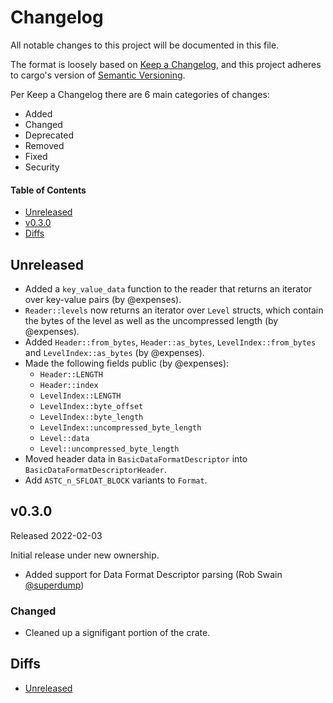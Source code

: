 # Changelog

All notable changes to this project will be documented in this file.

The format is loosely based on [Keep a Changelog](https://keepachangelog.com/en/1.0.0/),
and this project adheres to cargo's version of [Semantic Versioning](https://doc.rust-lang.org/cargo/reference/semver.html).

Per Keep a Changelog there are 6 main categories of changes:
- Added
- Changed
- Deprecated
- Removed
- Fixed
- Security

#### Table of Contents

- [Unreleased](#unreleased)
- [v0.3.0](#v030)
- [Diffs](#diffs)

## Unreleased

- Added a `key_value_data` function to the reader that returns an iterator over key-value pairs (by @expenses).
- `Reader::levels` now returns an iterator over `Level` structs, which contain the bytes of the level as well as the uncompressed length (by @expenses).
- Added `Header::from_bytes`, `Header::as_bytes`, `LevelIndex::from_bytes` and `LevelIndex::as_bytes` (by @expenses).
- Made the following fields public (by @expenses):
  - `Header::LENGTH`
  - `Header::index`
  - `LevelIndex::LENGTH`
  - `LevelIndex::byte_offset`
  - `LevelIndex::byte_length`
  - `LevelIndex::uncompressed_byte_length`
  - `Level::data`
  - `Level::uncompressed_byte_length`
- Moved header data in `BasicDataFormatDescriptor` into `BasicDataFormatDescriptorHeader`.
- Add `ASTC_n_SFLOAT_BLOCK` variants to `Format`.

## v0.3.0

Released 2022-02-03

Initial release under new ownership.
- Added support for Data Format Descriptor parsing (Rob Swain [@superdump](https://github.com/superdump))

### Changed
- Cleaned up a signifigant portion of the crate.

## Diffs

- [Unreleased](https://github.com/BVE-Reborn/ktx2/compare/v0.3.0...HEAD)
